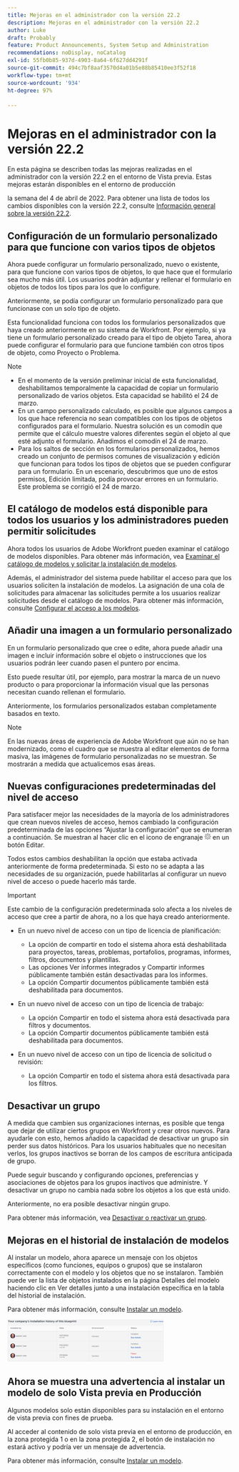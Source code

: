 ```yaml
---
title: Mejoras en el administrador con la versión 22.2
description: Mejoras en el administrador con la versión 22.2
author: Luke
draft: Probably
feature: Product Announcements, System Setup and Administration
recommendations: noDisplay, noCatalog
exl-id: 55fb0b85-937d-4903-8a64-6f627dd4291f
source-git-commit: 494c7bf8aaf3570d4a01b5e88b85410ee3f52f18
workflow-type: tm+mt
source-wordcount: '934'
ht-degree: 97%

---
```


# Mejoras en el administrador con la versión 22.2

En esta página se describen todas las mejoras realizadas en el administrador con la versión 22.2 en el entorno de Vista previa. Estas mejoras estarán disponibles en el entorno de producción

<!--
<MadCap:conditionalText data-mc-conditions="QuicksilverOrClassic.Draft mode">
in January 2022
</MadCap:conditionalText>
-->

la semana del 4 de abril de 2022. Para obtener una lista de todos los cambios disponibles con la versión 22.2, consulte [Información general sobre la versión 22.2](../../../product-announcements/product-releases/22.2-release-activity/22-2-release-overview.md).

## Configuración de un formulario personalizado para que funcione con varios tipos de objetos

Ahora puede configurar un formulario personalizado, nuevo o existente, para que funcione con varios tipos de objetos, lo que hace que el formulario sea mucho más útil. Los usuarios podrán adjuntar y rellenar el formulario en objetos de todos los tipos para los que lo configure.

Anteriormente, se podía configurar un formulario personalizado para que funcionase con un solo tipo de objeto.

Esta funcionalidad funciona con todos los formularios personalizados que haya creado anteriormente en su sistema de Workfront. Por ejemplo, si ya tiene un formulario personalizado creado para el tipo de objeto Tarea, ahora puede configurar el formulario para que funcione también con otros tipos de objeto, como Proyecto o Problema.

>[!NOTE]
>
>* En el momento de la versión preliminar inicial de esta funcionalidad, deshabilitamos temporalmente la capacidad de copiar un formulario personalizado de varios objetos. Esta capacidad se habilitó el 24 de marzo.
>* En un campo personalizado calculado, es posible que algunos campos a los que hace referencia no sean compatibles con los tipos de objetos configurados para el formulario. Nuestra solución es un comodín que permite que el cálculo muestre valores diferentes según el objeto al que esté adjunto el formulario. Añadimos el comodín el 24 de marzo.
>* Para los saltos de sección en los formularios personalizados, hemos creado un conjunto de permisos comunes de visualización y edición que funcionan para todos los tipos de objetos que se pueden configurar para un formulario. En un escenario, descubrimos que uno de estos permisos, Edición limitada, podía provocar errores en un formulario. Este problema se corrigió el 24 de marzo.
>

## El catálogo de modelos está disponible para todos los usuarios y los administradores pueden permitir solicitudes

Ahora todos los usuarios de Adobe Workfront pueden examinar el catálogo de modelos disponibles. Para obtener más información, vea [Examinar el catálogo de modelos y solicitar la instalación de modelos](../../../administration-and-setup/blueprints/browse-catalog.md).

Además, el administrador del sistema puede habilitar el acceso para que los usuarios soliciten la instalación de modelos. La asignación de una cola de solicitudes para almacenar las solicitudes permite a los usuarios realizar solicitudes desde el catálogo de modelos. Para obtener más información, consulte [Configurar el acceso a los modelos](../../../administration-and-setup/blueprints/configure-access-to-blueprints.md).

## Añadir una imagen a un formulario personalizado

En un formulario personalizado que cree o edite, ahora puede añadir una imagen e incluir información sobre el objeto o instrucciones que los usuarios podrán leer cuando pasen el puntero por encima.

Esto puede resultar útil, por ejemplo, para mostrar la marca de un nuevo producto o para proporcionar la información visual que las personas necesitan cuando rellenan el formulario.

Anteriormente, los formularios personalizados estaban completamente basados en texto.

>[!NOTE]
>
>En las nuevas áreas de experiencia de Adobe Workfront que aún no se han modernizado, como el cuadro que se muestra al editar elementos de forma masiva, las imágenes de formulario personalizadas no se muestran. Se mostrarán a medida que actualicemos esas áreas.


## Nuevas configuraciones predeterminadas del nivel de acceso

Para satisfacer mejor las necesidades de la mayoría de los administradores que crean nuevos niveles de acceso, hemos cambiado la configuración predeterminada de las opciones “Ajustar la configuración” que se enumeran a continuación. Se muestran al hacer clic en el icono de engranaje ![Acceder a los niveles del icono de engranaje](assets/gear-icon-in-access-levels.png) en un botón Editar.

Todos estos cambios deshabilitan la opción que estaba activada anteriormente de forma predeterminada. Si esto no se adapta a las necesidades de su organización, puede habilitarlas al configurar un nuevo nivel de acceso o puede hacerlo más tarde.

>[!IMPORTANT]
>
>Este cambio de la configuración predeterminada solo afecta a los niveles de acceso que cree a partir de ahora, no a los que haya creado anteriormente.

* En un nuevo nivel de acceso con un tipo de licencia de planificación:

   * La opción de compartir en todo el sistema ahora está deshabilitada para proyectos, tareas, problemas, portafolios, programas, informes, filtros, documentos y plantillas.
   * Las opciones Ver informes integrados y Compartir informes públicamente también están desactivadas para los informes.
   * La opción Compartir documentos públicamente también está deshabilitada para documentos.

* En un nuevo nivel de acceso con un tipo de licencia de trabajo:

   * La opción Compartir en todo el sistema ahora está desactivada para filtros y documentos.
   * La opción Compartir documentos públicamente también está deshabilitada para documentos.

* En un nuevo nivel de acceso con un tipo de licencia de solicitud o revisión:

   * La opción Compartir en todo el sistema ahora está desactivada para los filtros.

## Desactivar un grupo

A medida que cambien sus organizaciones internas, es posible que tenga que dejar de utilizar ciertos grupos en Workfront y crear otros nuevos. Para ayudarle con esto, hemos añadido la capacidad de desactivar un grupo sin perder sus datos históricos. Para los usuarios habituales que no necesitan verlos, los grupos inactivos se borran de los campos de escritura anticipada de grupo.

Puede seguir buscando y configurando opciones, preferencias y asociaciones de objetos para los grupos inactivos que administre. Y desactivar un grupo no cambia nada sobre los objetos a los que está unido.

Anteriormente, no era posible desactivar ningún grupo.

Para obtener más información, vea [Desactivar o reactivar un grupo](../../../administration-and-setup/manage-groups/create-and-manage-groups/deactivate-or-reactivate-a-group.md).

## Mejoras en el historial de instalación de modelos

Al instalar un modelo, ahora aparece un mensaje con los objetos específicos (como funciones, equipos o grupos) que se instalaron correctamente con el modelo y los objetos que no se instalaron. También puede ver la lista de objetos instalados en la página Detalles del modelo haciendo clic en Ver detalles junto a una instalación específica en la tabla del historial de instalación.

Para obtener más información, consulte [Instalar un modelo](../../../administration-and-setup/blueprints/blueprints-install.md).

![Historial de instalación de modelos](assets/blueprints-installation-history-350x95.png)

## Ahora se muestra una advertencia al instalar un modelo de solo Vista previa en Producción

Algunos modelos solo están disponibles para su instalación en el entorno de vista previa con fines de prueba.

Al acceder al contenido de solo vista previa en el entorno de producción, en la zona protegida 1 o en la zona protegida 2, el botón de instalación no estará activo y podría ver un mensaje de advertencia.

Para obtener más información, consulte [Instalar un modelo](../../../administration-and-setup/blueprints/blueprints-install.md).

